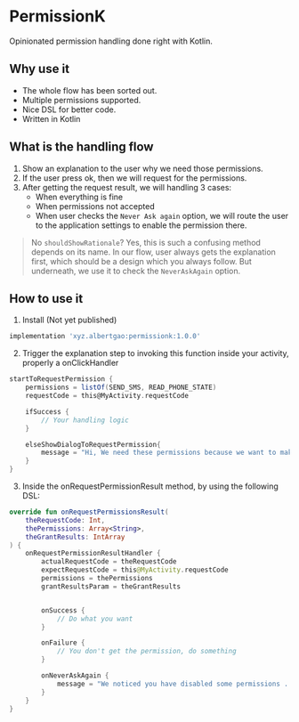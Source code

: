 # PermissionK

Opinionated permission handling done right with Kotlin.

## Why use it

- The whole flow has been sorted out.
- Multiple permissions supported.
- Nice DSL for better code.
- Written in Kotlin

## What is the handling flow

1. Show an explanation to the user why we need those permissions.
2. If the user press ok, then we will request for the permissions.
3. After getting the request result, we will handling 3 cases:
    - When everything is fine
    - When permissions not accepted
    - When user checks the `Never Ask again` option, we will route the user to the application settings to enable the permission there.
    
> No `shouldShowRationale`? Yes, this is such a confusing method depends on its name. In our flow, user always gets the explanation first, which should be a design which you always follow. But underneath, we use it to check the `NeverAskAgain` option.


## How to use it

1. Install (Not yet published)

```groovy
implementation 'xyz.albertgao:permissionk:1.0.0'
```

2. Trigger the explanation step to invoking this function inside your activity, properly a onClickHandler

```groovy
startToRequestPermission {
    permissions = listOf(SEND_SMS, READ_PHONE_STATE)
    requestCode = this@MyActivity.requestCode

    ifSuccess {
        // Your handling logic
    }

    elseShowDialogToRequestPermission{
        message = "Hi, We need these permissions because we want to make the user experiences better, please grant them!"
    }
}
```

3. Inside the onRequestPermissionResult method, by using the following DSL:

```kotlin
override fun onRequestPermissionsResult(
    theRequestCode: Int,
    thePermissions: Array<String>,
    theGrantResults: IntArray
) {
    onRequestPermissionResultHandler {
        actualRequestCode = theRequestCode
        expectRequestCode = this@MyActivity.requestCode
        permissions = thePermissions
        grantResultsParam = theGrantResults


        onSuccess {
            // Do what you want
        }

        onFailure {
            // You don't get the permission, do something
        }

        onNeverAskAgain {
            message = "We noticed you have disabled some permissions . We will take you to the Application settings, you can re-enable the permission there."
        }
    }
}
```


